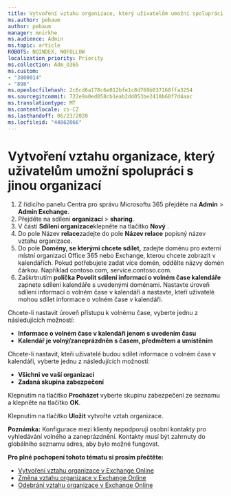 ```yaml
---
title: Vytvoření vztahu organizace, který uživatelům umožní spolupráci s jinou organizací
ms.author: pebaum
author: pebaum
manager: mnirkhe
ms.audience: Admin
ms.topic: article
ROBOTS: NOINDEX, NOFOLLOW
localization_priority: Priority
ms.collection: Adm_O365
ms.custom:
- "3800014"
- "898"
ms.openlocfilehash: 2c6cd6a178c6e012bfe1c8d769b037168ffa3254
ms.sourcegitcommit: 722e9a0ed058cb1eab2dd053be2418b60f7d4aac
ms.translationtype: MT
ms.contentlocale: cs-CZ
ms.lasthandoff: 06/23/2020
ms.locfileid: "44862066"
---
```

# <a name="create-an-organization-relationship-to-allow-your-users-to-collaborate-with-another-organization"></a>Vytvoření vztahu organizace, který uživatelům umožní spolupráci s jinou organizací

1. Z řídicího panelu Centra pro správu Microsoftu 365 přejděte na **Admin**  >  **Admin Exchange**.
2. Přejděte na sdílení **organizací**  >  **sharing**.
3. V části **Sdílení organizace**klepněte na tlačítko **Nový** .
4. Do pole Název **relace**zadejte do pole **Název relace** popisný název vztahu organizace.
5. Do pole **Domény, se kterými chcete sdílet,** zadejte doménu pro externí místní organizaci Office 365 nebo Exchange, kterou chcete zobrazit v kalendářích. Pokud potřebujete zadat více domén, oddělte názvy domén čárkou. Například contoso.com, service.contoso.com.
6. Zaškrtnutím **políčka Povolit sdílení informací o volném čase kalendáře** zapnete sdílení kalendáře s uvedenými doménami. Nastavte úroveň sdílení informací o volném čase v kalendáři a nastavte, kteří uživatelé mohou sdílet informace o volném čase v kalendáři.  

Chcete-li nastavit úroveň přístupu k volnému čase, vyberte jednu z následujících možností:

- **Informace o volném čase v kalendáři jenom s uvedením času**
- **Kalendář je volný/zaneprázdněn s časem, předmětem a umístěním**  

 Chcete-li nastavit, kteří uživatelé budou sdílet informace o volném čase v kalendáři, vyberte jednu z následujících možností:

- **Všichni ve vaší organizaci**
- **Zadaná skupina zabezpečení**  

Klepnutím na tlačítko **Procházet** vyberte skupinu zabezpečení ze seznamu a klepněte na tlačítko **OK**.

Klepnutím na tlačítko **Uložit** vytvořte vztah organizace.  

**Poznámka:** Konfigurace mezi klienty nepodporují osobní kontakty pro vyhledávání volného a zaneprázdnění. Kontakty musí být zahrnuty do globálního seznamu adres, aby bylo možné fungovat.

**Pro plné pochopení tohoto tématu si prosím přečtěte:**

- [Vytvoření vztahu organizace v Exchange Online](https://docs.microsoft.com/exchange/sharing/organization-relationships/create-an-organization-relationship)
- [Změna vztahu organizace v Exchange Online](https://docs.microsoft.com/exchange/sharing/organization-relationships/modify-an-organization-relationship)
- [Odebrání vztahu organizace v Exchange Online](https://docs.microsoft.com/exchange/sharing/organization-relationships/remove-an-organization-relationship)
